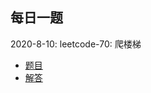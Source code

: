 ## 每日一题

2020-8-10: leetcode-70: 爬楼梯  
  * [题目](https://leetcode-cn.com/problems/climbing-stairs/)
  * [解答](./solution/leetcode.70.js)
